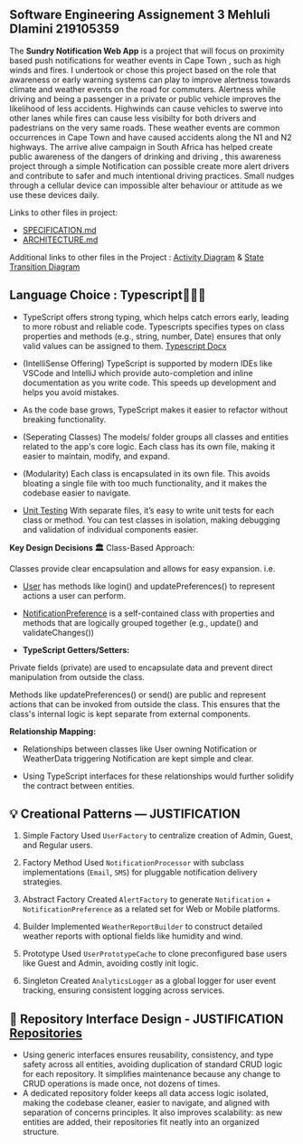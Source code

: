 ## **Software Engineering Assignement 3** Mehluli Dlamini 219105359 

The **Sundry Notification Web App** is a project that will focus on proximity based push notifications for weather events in Cape Town , such as high winds and fires. 
I undertook or chose this project based on the role that awareness or early warning systems can play to improve alertness towards climate and weather events on the road for commuters. 
Alertness while driving and being a passenger in a private or public vehicle improves the likelihood of less accidents. Highwinds can cause vehicles to swerve into other lanes while fires can cause 
less visibilty for both drivers and padestrians on the very same roads. These weather events are common occurrences in Cape Town and have caused accidents along the N1 and N2 highways. 
The arrive alive campaign in South Africa has helped create public awareness of the dangers of drinking and driving , this awareness project through a simple Notification can possible create more 
alert drivers and contribute to safer and much intentional driving practices. Small nudges through a cellular device can impossible alter behaviour or attitude as we use these devices daily.

Links to other files in project:
- [SPECIFICATION.md](SPECIFICATION.md)
- [ARCHITECTURE.md](ARCHITECTURE.md)

Additional links to other files in the Project :
[Activity Diagram](https://github.com/mehluli-dlamini-219105359/sundry-weather-notifications/blob/main/diagrams/Activity%20Diagrams.md) & [State Transition Diagram](https://github.com/mehluli-dlamini-219105359/sundry-weather-notifications/blob/main/diagrams/State%20Transition%20Diagrams.md)

## **Language Choice : Typescript👨🏽‍💻** 
- TypeScript offers strong typing, which helps catch errors early, leading to more robust and reliable code. Typescripts specifies types on class properties and methods (e.g., string, number, Date) ensures that only valid values can be assigned to them.
[Typescript Docx](https://medium.com/simform-engineering/writing-elegant-typescript-best-practices-for-clean-and-sustainable-code-0b228e44170d)

- (IntelliSense Offering) TypeScript is supported by modern IDEs like VSCode and IntelliJ which provide auto-completion and inline documentation as you write code. This speeds up development and helps you avoid mistakes.

- As the code base grows, TypeScript makes it easier to refactor without breaking functionality. 

- (Seperating Classes) The models/ folder groups all classes and entities related to the app's core logic. Each class has its own file, making it easier to maintain, modify, and expand.

- (Modularity) Each class is encapsulated in its own file. This avoids bloating a single file with too much functionality, and it makes the codebase easier to navigate.

- [Unit Testing](https://www.testim.io/blog/typescript-unit-testing-101/) With separate files, it’s easy to write unit tests for each class or method. You can test classes in isolation, making debugging and validation of individual components easier.

**Key Design Decisions 🏛️**
Class-Based Approach:

Classes provide clear encapsulation and allows for easy expansion. i.e.

- [User](https://github.com/mehluli-dlamini-219105359/sundry-weather-notifications/blob/main/src/models/User.ts) has methods like login() and updatePreferences() to represent actions a user can perform.

- [NotificationPreference](https://github.com/mehluli-dlamini-219105359/sundry-weather-notifications/blob/main/src/models/NotificationPreference.ts) is a self-contained class with properties and methods that are logically grouped together (e.g., update() and validateChanges())

- **TypeScript Getters/Setters:**

Private fields (private) are used to encapsulate data and prevent direct manipulation from outside the class.

Methods like updatePreferences() or send() are public and represent actions that can be invoked from outside the class. This ensures that the class's internal logic is kept separate from external components.

**Relationship Mapping:**

- Relationships between classes like User owning Notification or WeatherData triggering Notification are kept simple and clear.

- Using TypeScript interfaces for these relationships would further solidify the contract between entities.

## 💡 Creational Patterns — **JUSTIFICATION**

1. Simple Factory
Used `UserFactory` to centralize creation of Admin, Guest, and Regular users.

2. Factory Method
Used `NotificationProcessor` with subclass implementations (`Email`, `SMS`) for pluggable notification delivery strategies.

3. Abstract Factory
Created `AlertFactory` to generate `Notification` + `NotificationPreference` as a related set for Web or Mobile platforms.

4. Builder
Implemented `WeatherReportBuilder` to construct detailed weather reports with optional fields like humidity and wind.

5. Prototype
Used `UserPrototypeCache` to clone preconfigured base users like Guest and Admin, avoiding costly init logic.

6. Singleton
Created `AnalyticsLogger` as a global logger for user event tracking, ensuring consistent logging across services.

## 📁 Repository Interface Design - JUSTIFICATION [Repositories](https://github.com/mehluli-dlamini-219105359/sundry-weather-notifications/tree/main/src/repositories)
- Using generic interfaces ensures reusability, consistency, and type safety across all entities, avoiding duplication of standard CRUD logic for each repository. It simplifies maintenance because any change to CRUD operations is made once, not dozens of times.
- A dedicated repository folder keeps all data access logic isolated, making the codebase cleaner, easier to navigate, and aligned with separation of concerns principles. It also improves scalability: as new entities are added, their repositories fit neatly into an organized structure.
